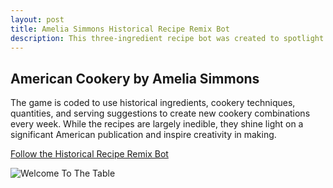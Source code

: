 ```yaml
---
layout: post
title: Amelia Simmons Historical Recipe Remix Bot
description: This three-ingredient recipe bot was created to spotlight the first American-authored, American-published cookbook
---
```


## American Cookery by Amelia Simmons

The game is coded to use historical ingredients, cookery techniques, quantities, and serving suggestions to create new cookery combinations every week.  While the recipes are largely inedible, they shine light on a significant American publication and inspire creativity in making.

[Follow the Historical Recipe Remix Bot](https://twitter.com/OldCakeBot)

![Welcome To The Table](/AZLScholarlyWorkGradfolio/assets/images/AmeliaSimmons.png "Amelia Simmons Historical Recipe Remix Bot")
